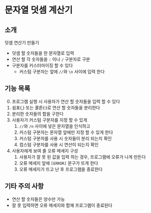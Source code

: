 # 문자열 덧셈 계산기

## 소개

덧셈 연산기 만들기

- 덧셈 할 숫자들을 한 문자열로 입력
- 연산 할 각 숫자들을 `:` 이나 `/` 구분자로 구분
- 구분자를 커스터마이징 할 수 있다
  - 커스텀 구분자는 앞에 `//`와 `\n` 사이에 입력 한다

## 기능 목록

0. 프로그램 실행 시 사용자가 연산 할 숫자들을 입력 할 수 있다
1. 쉼표(,) 또는 콜론(:)로 연산 할 숫자들을 분리한다
2. 분리한 숫자들의 합을 구한다
3. 사용자가 커스텀 구분자를 지정 할 수 있게
   1. `//`와 `/n` 사이에 넣은 문자열을 인식하고
   2. 커스텀 구분자는 문자열 앞에만 지정 할 수 있게 한다
   3. 커스텀 구분자를 사용 시 숫자들이 분리 되는지 확인
   4. 컴스텀 구분자를 사용 시 연산이 되는지 확인
4. 사용자에게 보여 줄 오류 메세지 구성
   1. 사용자가 잘 못 된 값을 입력 하는 경우, 프로그램에 오류가 나게 만든다
   2. 오류 메세지 앞에 `[ERROR]` 문구가 뜨게 한다
   3. 오류 메세지가 뜨고 난 후 프로그램을 종료한다

## 기타 주의 사항

- 연산 할 숫자들은 양수만 가능
- 잘 못 입력하면 오류 메세지와 함께 프로그램이 종료된다
